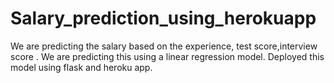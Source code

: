 # Salary_prediction_using_herokuapp
We are predicting the salary based on the experience, test score,interview score . We are predicting this using a linear regression model. Deployed this model using flask and heroku app.
